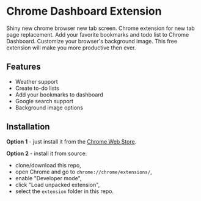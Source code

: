 # Chrome Dashboard Extension
Shiny new chrome browser new tab screen. Chrome extension for new tab page replacement. Add your favorite bookmarks and todo list to Chrome Dashboard. Customize your browser's background image. This free extension will make you more productive then ever.

Features
--------

* Weather support
* Create to-do lists
* Add your bookmarks to dashboard
* Google search support
* Background image options

Installation
------------

**Option 1** - just install it from the [Chrome Web Store](https://chrome.google.com/webstore/detail/chrome-dashboard/ehmbackcndnlaemcmboagmfmealkfkla).

**Option 2** - install it from source:

* clone/download this repo,
* open Chrome and go to `chrome://chrome/extensions/`,
* enable "Developer mode",
* click "Load unpacked extension",
* select the `extension` folder in this repo.